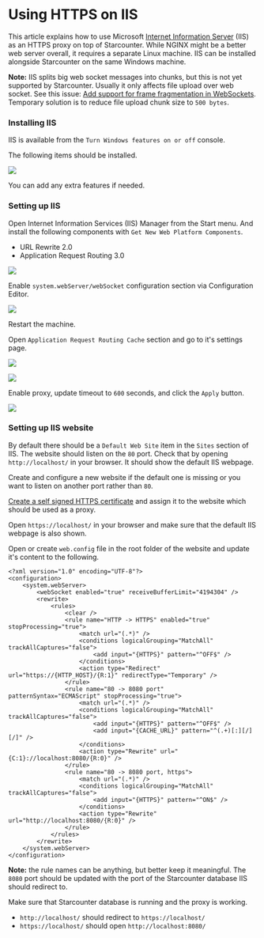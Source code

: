 # Using HTTPS on IIS

This article explains how to use Microsoft [Internet Information Server](https://www.iis.net/) \(IIS\) as an HTTPS proxy on top of Starcounter. While NGINX might be a better web server overall, it requires a separate Linux machine. IIS can be installed alongside Starcounter on the same Windows machine.

**Note:** IIS splits big web socket messages into chunks, but this is not yet supported by Starcounter. Usually it only affects file upload over web socket. See this issue: [Add support for frame fragmentation in WebSockets](https://github.com/Starcounter/Starcounter/issues/3837). Temporary solution is to reduce file upload chunk size to `500 bytes`.

### Installing IIS

IIS is available from the `Turn Windows features on or off` console.

The following items should be installed.



![](../../.gitbook/assets/starcounter-https-iis-0.png)



You can add any extra features if needed.

### Setting up IIS

Open Internet Information Services \(IIS\) Manager from the Start menu. And install the following components with `Get New Web Platform Components`.

* URL Rewrite 2.0
* Application Request Routing 3.0



![](../../.gitbook/assets/starcounter-https-iis-1.png)



Enable `system.webServer/webSocket` configuration section via Configuration Editor.



![](../../.gitbook/assets/starcounter-https-iis-2.png)



Restart the machine.

Open `Application Request Routing Cache` section and go to it's settings page.



![](../../.gitbook/assets/starcounter-https-iis-3.png)





![](../../.gitbook/assets/starcounter-https-iis-4.png)



Enable proxy, update timeout to `600` seconds, and click the `Apply` button.



![](../../.gitbook/assets/starcounter-https-iis-5.png)



### Setting up IIS website

By default there should be a `Default Web Site` item in the `Sites` section of IIS. The website should listen on the `80` port. Check that by opening `http://localhost/` in your browser. It should show the default IIS webpage.

Create and configure a new website if the default one is missing or you want to listen on another port rather than `80`.

[Create a self signed HTTPS certificate](https://technet.microsoft.com/en-us/library/cc753127%28v=ws.10%29.aspx) and assign it to the website which should be used as a proxy.

Open `https://localhost/` in your browser and make sure that the default IIS webpage is also shown.

Open or create `web.config` file in the root folder of the website and update it's content to the following.

```markup
<?xml version="1.0" encoding="UTF-8"?>
<configuration>
    <system.webServer>
        <webSocket enabled="true" receiveBufferLimit="4194304" />
        <rewrite>
            <rules>
                <clear />
                <rule name="HTTP -> HTTPS" enabled="true" stopProcessing="true">
                    <match url="(.*)" />
                    <conditions logicalGrouping="MatchAll" trackAllCaptures="false">
                        <add input="{HTTPS}" pattern="^OFF$" />
                    </conditions>
                    <action type="Redirect" url="https://{HTTP_HOST}/{R:1}" redirectType="Temporary" />
                </rule>
                <rule name="80 -> 8080 port" patternSyntax="ECMAScript" stopProcessing="true">
                    <match url="(.*)" />
                    <conditions logicalGrouping="MatchAll" trackAllCaptures="false">
                        <add input="{HTTPS}" pattern="^OFF$" />
                        <add input="{CACHE_URL}" pattern="^(.+)[:][/][/]" />
                    </conditions>
                    <action type="Rewrite" url="{C:1}://localhost:8080/{R:0}" />
                </rule>
                <rule name="80 -> 8080 port, https">
                    <match url="(.*)" />
                    <conditions logicalGrouping="MatchAll" trackAllCaptures="false">
                        <add input="{HTTPS}" pattern="^ON$" />
                    </conditions>
                    <action type="Rewrite" url="http://localhost:8080/{R:0}" />
                </rule>
            </rules>
        </rewrite>
    </system.webServer>
</configuration>
```

**Note:** the rule names can be anything, but better keep it meaningful. The `8080` port should be updated with the port of the Starcounter database IIS should redirect to.

Make sure that Starcounter database is running and the proxy is working.

* `http://localhost/` should redirect to `https://localhost/`
* `https://localhost/` should open `http://localhost:8080/`


